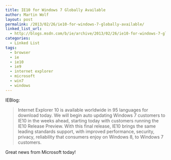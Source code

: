 ```yaml
---
title: IE10 for Windows 7 Globally Available
author: Martin Wolf
layout: post
permalink: /2013/02/26/ie10-for-windows-7-globally-available/
linked_list_url:
  - http://blogs.msdn.com/b/ie/archive/2013/02/26/ie10-for-windows-7-globally-available-for-consumers-and-businesses.aspx
categories:
  - Linked List
tags:
  - browser
  - ie
  - ie10
  - ie9
  - internet explorer
  - microsoft
  - win7
  - windows
---
```

<p class="linked-list-quote-author">
  IEBlog:
</p>

> Internet Explorer 10 is available worldwide in 95 languages for download today. We will begin auto updating Windows 7 customers to IE10 in the weeks ahead, starting today with customers running the IE10 Release Preview. With this final release, IE10 brings the same leading standards support, with improved performance, security, privacy, reliability that consumers enjoy on Windows 8, to Windows 7 customers.

Great news from Microsoft today!